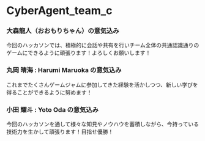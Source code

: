 # CyberAgent_team_c
<h3> 大森龍人（おおもりちゃん）の意気込み</h3> 
今回のハッカソンでは、積極的に会話や共有を行いチーム全体の共通認識通りのゲームにできるように頑張ります！よろしくお願いします！</br>

<h3> 丸岡 晴海 : Harumi Maruoka の意気込み </h3>
これまでたくさんゲームジャムに参加してきた経験を活かしつつ、新しい学びを得ることができるように努めます！

<h3> 小田 耀斗 : Yoto Oda の意気込み </h3>
今回のハッカソンを通して様々な知見やノウハウを蓄積しながら、今持っている技術力を生かして頑張ります！目指せ優勝！
